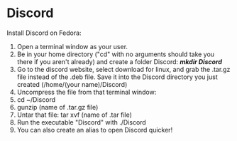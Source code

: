 # Discord
Install Discord on Fedora:

1. Open a terminal window as your user.
1. Be in your home directory ("cd" with no arguments should take you there if you aren't already) and create a folder Discord: ***mkdir Discord***
1. Go to the discord website, select download for linux, and grab the .tar.gz file instead of the .deb file. Save it into the Discord directory you just created (/home/(your name)/Discord)
1. Uncompress the file from that terminal window:
1. cd ~/Discord
1. gunzip (name of .tar.gz file)
1. Untar that file: tar xvf (name of .tar file)
1. Run the executable "Discord" with ./Discord
1. You can also create an alias to open Discord quicker!
